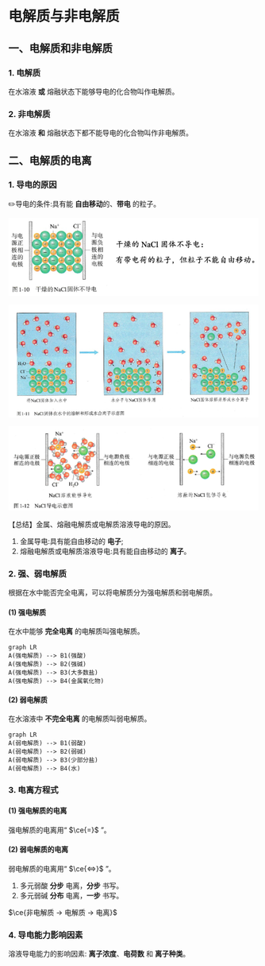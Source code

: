# 电解质与非电解质

## 一、电解质和非电解质

### 1. 电解质

在水溶液 **或** 熔融状态下能够导电的化合物叫作电解质。

### 2. 非电解质

在水溶液 **和** 熔融状态下都不能导电的化合物叫作非电解质。

## 二、电解质的电离

### 1. 导电的原因

:pencil2:导电的条件:具有能 **自由移动**的、**带电** 的粒子。

![01](https://raw.githubusercontent.com/evanadams413/PicBed/master/img/202401222216967.png)

![02](https://raw.githubusercontent.com/evanadams413/PicBed/master/img/202401222216818.png)

![03](https://raw.githubusercontent.com/evanadams413/PicBed/master/img/202401222217767.png)

【总结】金属、熔融电解质或电解质溶液导电的原因。

1. 金属导电:具有能自由移动的 **电子**;
2. 熔融电解质或电解质溶液导电:具有能自由移动的 **离子**。

### 2. 强、弱电解质

根据在水中能否完全电离，可以将电解质分为强电解质和弱电解质。

#### (1) 强电解质

在水中能够 **完全电离** 的电解质叫强电解质。

```mermaid
graph LR
A(强电解质) --> B1(强酸)
A(强电解质) --> B2(强碱)
A(强电解质) --> B3(大多数盐)
A(强电解质) --> B4(金属氧化物)
```

#### (2) 弱电解质

在水溶液中 **不完全电离** 的电解质叫弱电解质。

```mermaid
graph LR
A(弱电解质) --> B1(弱酸)
A(弱电解质) --> B2(弱碱)
A(弱电解质) --> B3(少部分盐)
A(弱电解质) --> B4(水)
```

### 3. 电离方程式

#### (1) 强电解质的电离

强电解质的电离用“ $\ce{=}$ ”。

#### (2) 弱电解质的电离

弱电解质的电离用“ $\ce{<=>}$ ”。

1. 多元弱酸 **分步** 电离，**分步** 书写。
2. 多元弱碱 **分布** 电离，**一步** 书写。

\$\ce{非电解质 -> 电解质 -> 电离}$

### 4. 导电能力影响因素

溶液导电能力的影响因素: **离子浓度**、**电荷数** 和 **离子种类**。
